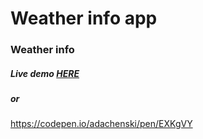 Weather info app
=====================================
### Weather info
##### Live demo <a target="blank" href="https://rawgit.com/adachenski/FreeCodeCamp/master/Intermediate%20Front%20End%20Development%20Projects/Local%20Weather/geolocation.html">HERE</a>
##### or 
https://codepen.io/adachenski/pen/EXKgVY
